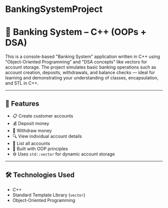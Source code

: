 # BankingSystemProject

# 🏦 Banking System – C++ (OOPs + DSA)

This is a console-based "Banking System" application written in C++ using "Object-Oriented Programming" and "DSA concepts" like vectors for account storage. The project simulates basic banking operations such as account creation, deposits, withdrawals, and balance checks — ideal for learning and demonstrating your understanding of classes, encapsulation, and STL in C++.

---

## 🚀 Features

- 📋 Create customer accounts
- 💰 Deposit money
- 🧾 Withdraw money
- 🔍 View individual account details
- 📄 List all accounts
- 🧠 Built with OOP principles
- ⚙️ Uses `std::vector` for dynamic account storage

---

## 🛠️ Technologies Used

- C++
- Standard Template Library (`vector`)
- Object-Oriented Programming
